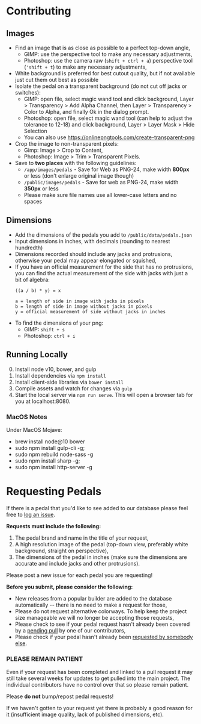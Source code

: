 # Contributing

## Images

-   Find an image that is as close as possible to a perfect top-down angle,
    -   GIMP: use the perspective tool to make any necessary adjustments,
    -   Photoshop: use the camera raw (`shift + ctrl + a`) perspective tool (`'shift + t`) to make any necessary adjustments,
-   White background is preferred for best cutout quality, but if not available just cut them out best as possible
-   Isolate the pedal on a transparent background (do not cut off jacks or switches):
    -   GIMP: open file, select magic wand tool and click background, Layer > Transparency > Add Alpha Channel, then Layer > Transparency > Color to Alpha, and finally Ok in the dialog prompt.
    -   Photoshop: open file, select magic wand tool (can help to adjust the tolerance to 12-18) and click background, Layer > Layer Mask > Hide Selection
    -   You can also use https://onlinepngtools.com/create-transparent-png
-   Crop the image to non-transparent pixels:
    -   Gimp: Image > Crop to Content,
    -   Photoshop: Image > Trim > Transparent Pixels.
-   Save to **two places** with the following guidelines:
    -   `/app/images/pedals` - Save for Web as PNG-24, make width **800px** or less (don't enlarge original image though)
    -   `/public/images/pedals` - Save for web as PNG-24, make width **350px** or less
    -   Please make sure file names use all lower-case letters and no spaces

## Dimensions

-   Add the dimensions of the pedals you add to `/public/data/pedals.json`
-   Input dimensions in inches, with decimals (rounding to nearest hundredth)
-   Dimensions recorded should include any jacks and protrusions, otherwise your pedal may appear elongated or squished,
-   If you have an official measurement for the side that has no protrusions, you can find the actual measurement of the side with jacks with just a bit of algebra:
    ```
    ((a / b) * y) = x

    a = length of side in image with jacks in pixels
    b = length of side in image without jacks in pixels
    y = official measurement of side without jacks in inches
    ```
-   To find the dimensions of your png:
    -   GIMP: `shift + s`
    -   Photoshop: `ctrl + i`


## Running Locally

0. Install node v10, bower, and gulp
1. Install dependencies via `npm install`
2. Install client-side libraries via `bower install`
3. Compile assets and watch for changes via `gulp`
4. Start the local server via `npm run serve`. This will open a browser tab for you at localhost:8080.

### MacOS Notes

Under MacOS Mojave:

-   brew install node@10 bower
-   sudo npm install gulp-cli -g;
-   sudo npm rebuild node-sass -g
-   sudo npm install sharp -g;
-   sudo npm install http-server -g

# Requesting Pedals

If there is a pedal that you'd like to see added to our database please feel free to [log an issue](https://github.com/PedalPlayground/PedalPlayground.github.io/issues).

**Requests must include the following:**

1.  The pedal brand and name in the title of your request,
2.  A high resolution image of the pedal (top-down view, preferably white background, straight on perspective),
3.  The dimensions of the pedal in inches (make sure the dimensions are accurate and include jacks and other protrusions).

Please post a new issue for each pedal you are requesting!

**Before you submit, please consider the following:**

-   New releases from a popular builder are added to the database automatically -- there is no need to make a request for those,
-   Please do not request alternative colorways.  To help keep the project size manageable we will no longer be accepting those requests,
-   Please check to see if your pedal request hasn't already been covered by a [pending pull](https://github.com/PedalPlayground/PedalPlayground.github.io/pulls) by one of our contributors,
-   Please check if your pedal hasn't already been [requested by somebody else](https://github.com/PedalPlayground/PedalPlayground.github.io/issues).

### PLEASE REMAIN PATIENT ###

Even if your request has been completed and linked to a pull request it may still take several weeks for updates to get pulled into the main project.  The individual contributors have no control over that so please remain patient.

Please **do not** bump/repost pedal requests!

If we haven't gotten to your request yet there is probably a good reason for it (insufficient image quality, lack of published dimensions, etc).
